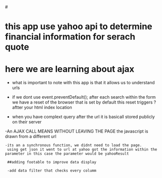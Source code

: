 #<title>Yahoo finance ticker-API-AJAX-INTRO</title>


# this app use yahoo api to determine financial information for serach quote

# here we are learning about ajax

- what is important to note with this app is that it allows us to understand urls 

- if we dont use  event.preventDefault();  after each search within the form we have a reset of the browser that is set by default this reset triggers ? aftter your html index location 

- when you have complext query after the url it is basicall stored publicly on their server 

-An AJAX CALL MEANS WITHOUT LEAVING THE PAGE the javascript is drawn from a different url 

    -its an a synchronous function, we didnt need to load the page. 
     using get json it went to url at yahoo got the information within the parameter in this case the parameter would be yahooResult 
     
     ##adding footable to improve data display 
     
     -add data filter that checks every columm 